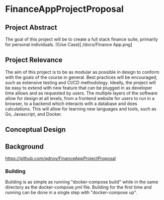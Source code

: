 # FinanceAppProjectProposal

## Project Abstract
  The goal of this project will be to create a full stack finance suite, primarily for personal individuals. 
!(Use Case)[./docs/Finance App.png]
  
## Project Relevance
  The aim of this project is to be as modular as possible in design to conform with the goals of the course in general. Best practices will be encouraged, such as extensive testing and CI/CD methodology. Ideally, the project will be easy to extend with new feature that can be plugged in as developer time allows and as requested by users. The multiple layers of the software allow for design at all levels, from a frontend website for users to run in a browser, to a backend which interacts with a database and does calculations. This will allow for learning new languages and tools, such as Go, Javascript, and Docker. 

## Conceptual Design

## Background

https://github.com/qdnov/FinanceAppProjectProposal

### Building

Building is as simple as running "docker-compose build" while in the same directory as the docker-compose.yml file.
Building for the first time and running can be done in a single step with "docker-compose up".


